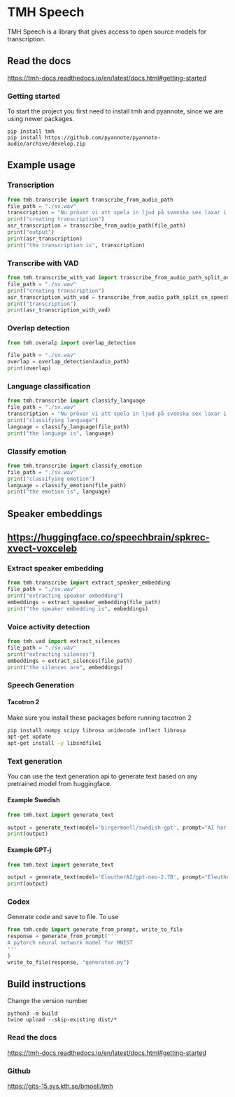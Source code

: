 # TMH Speech
TMH Speech is a library that gives access to open source models for transcription.

## Read the docs
https://tmh-docs.readthedocs.io/en/latest/docs.html#getting-started

### Getting started
To start the project you first need to install tmh and pyannote, since we are using newer packages.

```
pip install tmh
pip install https://github.com/pyannote/pyannote-audio/archive/develop.zip
```

## Example usage

### Transcription
``` python
from tmh.transcribe import transcribe_from_audio_path
file_path = "./sv.wav"
transcription = "Nu prövar vi att spela in ljud på svenska sex laxar i en laxask de finns en stor banan"
print("creating transcription")
asr_transcription = transcribe_from_audio_path(file_path)
print("output")
print(asr_transcription)
print("the transcription is", transcription)
```

### Transcribe with VAD
``` python
from tmh.transcribe_with_vad import transcribe_from_audio_path_split_on_speech
file_path = "./sv.wav"
print("creating transcription")
asr_transcription_with_vad = transcribe_from_audio_path_split_on_speech(file_path)
print("transcription")
print(asr_transcription_with_vad)
```

### Overlap detection
```python
from tmh.overalp import overlap_detection

file_path = "./sv.wav"
overlap = overlap_detection(audio_path)
print(overlap)
```

### Language classification
``` python
from tmh.transcribe import classify_language
file_path = "./sv.wav"
transcription = "Nu prövar vi att spela in ljud på svenska sex laxar i en laxask de finns en stor banan"
print("classifying language")
language = classify_language(file_path)
print("the language is", language)
```

### Classify emotion
``` python
from tmh.transcribe import classify_emotion
file_path = "./sv.wav"
print("classifying emotion")
language = classify_emotion(file_path)
print("the emotion is", language)
```
## Speaker embeddings
## https://huggingface.co/speechbrain/spkrec-xvect-voxceleb

### Extract speaker embedding
``` python
from tmh.transcribe import extract_speaker_embedding
file_path = "./sv.wav"
print("extracting speaker embedding")
embeddings = extract_speaker_embedding(file_path)
print("the speaker embedding is", embeddings)
```

### Voice activity detection
``` python
from tmh.vad import extract_silences
file_path = "./sv.wav"
print("extracting silences")
embeddings = extract_silences(file_path)
print("the silences are", embeddings)
```

### Speech Generation
#### Tacotron 2
Make sure you install these packages before running tacotron 2
```bash
pip install numpy scipy librosa unidecode inflect librosa
apt-get update
apt-get install -y libsndfile1
```

### Text generation
You can use the text generation api to generate text based on any pretrained model from huggingface.

#### Example Swedish

```python
from tmh.text import generate_text

output = generate_text(model='birgermoell/swedish-gpt', prompt="AI har möjligheten att", min_length=150)
print(output)
```

#### Example GPT-j

```python
from tmh.text import generate_text

output = generate_text(model='EleutherAI/gpt-neo-2.7B', prompt="EleutherAI has", min_length=150)
print(output)
```

### Codex
Generate code and save to file.
To use
```python
from tmh.code import generate_from_prompt, write_to_file
response = generate_from_prompt('''
A pytorch neural network model for MNIST
'''
)
write_to_file(response, "generated.py")
```

## Build instructions
Change the version number

```
python3 -m build 
twine upload --skip-existing dist/*
```

### Read the docs
https://tmh-docs.readthedocs.io/en/latest/docs.html#getting-started

### Github
https://gits-15.sys.kth.se/bmoell/tmh